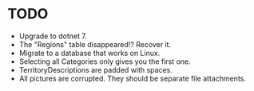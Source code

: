 TODO
====

* Upgrade to dotnet 7.
* The "Regions" table disappeared!? Recover it.
* Migrate to a database that works on Linux.
* Selecting all Categories only gives you the first one.
* TerritoryDescriptions are padded with spaces.
* All pictures are corrupted. They should be separate file attachments.
